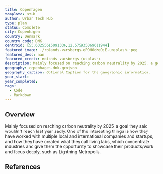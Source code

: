 ```yaml
---
title: Copenhagen
template: stub
author: Urban Tech Hub
type: plan
status: Complete
city: Copenhagen
country: Denmark
country_code: DNK
centroid: [55.63255615091336,12.575935069611944]
featured_image: ./rolands-varsbergs-ePOH0oKeOjE-unsplash.jpeg
featured_desc: nan
featured_credit: Rolands Varsbergs (Usplash)
description: Mainly focused on reaching carbon neutrality by 2025, a goal they said wouldn't reach last year sadly. One of the interesting things is how they have worked with multiple local and international companies and startups, and how they have created what they call living labs, which concentrate industries and give them the opportunity to showcase their products/work and focus deeply, such as Lightning Metropolis.
geography: copenhagen-dnk.geojson
geography_caption: Optional Caption for the geographic information.
year_start:
year_completed:
tags:
  - Code
  - Markdown
---
```


## Overview

Mainly focused on reaching carbon neutrality by 2025, a goal they said wouldn't reach last year sadly. One of the interesting things is how they have worked with multiple local and international companies and startups, and how they have created what they call living labs, which concentrate industries and give them the opportunity to showcase their products/work and focus deeply, such as Lightning Metropolis.

## References
